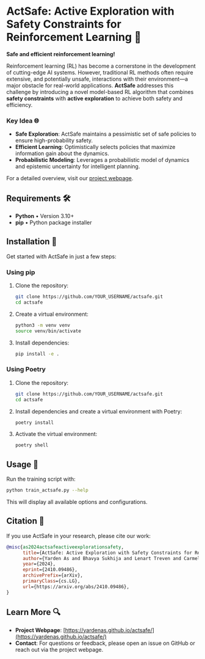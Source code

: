 # ActSafe: Active Exploration with Safety Constraints for Reinforcement Learning 🧭

**Safe and efficient reinforcement learning!**

Reinforcement learning (RL) has become a cornerstone in the development of cutting-edge AI systems. However, traditional RL methods often require extensive, and potentially unsafe, interactions with their environment—a major obstacle for real-world applications. **ActSafe** addresses this challenge by introducing a novel model-based RL algorithm that combines **safety constraints** with **active exploration** to achieve both safety and efficiency.

### Key Idea 🌐
- **Safe Exploration**: ActSafe maintains a pessimistic set of safe policies to ensure high-probability safety.
- **Efficient Learning**: Optimistically selects policies that maximize information gain about the dynamics.
- **Probabilistic Modeling**: Leverages a probabilistic model of dynamics and epistemic uncertainty for intelligent planning.

For a detailed overview, visit our [project webpage](https://yardenas.github.io/actsafe/).

## Requirements 🛠

- **Python** • Version 3.10+
- **pip** • Python package installer

## Installation 📝

Get started with ActSafe in just a few steps:

### Using pip

1. Clone the repository:
   ```bash
   git clone https://github.com/YOUR_USERNAME/actsafe.git
   cd actsafe
   ```
2. Create a virtual environment:
   ```bash
   python3 -m venv venv
   source venv/bin/activate
   ```
3. Install dependencies:
   ```bash
   pip install -e .
   ```

### Using Poetry

1. Clone the repository:
   ```bash
   git clone https://github.com/YOUR_USERNAME/actsafe.git
   cd actsafe
   ```
2. Install dependencies and create a virtual environment with Poetry:
   ```bash
   poetry install
   ```
3. Activate the virtual environment:
   ```bash
   poetry shell
   ```


## Usage 🔧

Run the training script with:
```bash
python train_actsafe.py --help
```
This will display all available options and configurations.

## Citation 🔗

If you use ActSafe in your research, please cite our work:
```bibtex
@misc{as2024actsafeactiveexplorationsafety,
      title={ActSafe: Active Exploration with Safety Constraints for Reinforcement Learning}, 
      author={Yarden As and Bhavya Sukhija and Lenart Treven and Carmelo Sferrazza and Stelian Coros and Andreas Krause},
      year={2024},
      eprint={2410.09486},
      archivePrefix={arXiv},
      primaryClass={cs.LG},
      url={https://arxiv.org/abs/2410.09486}, 
}
```

## Learn More 🔍
- **Project Webpage**: [https://yardenas.github.io/actsafe/](https://yardenas.github.io/actsafe/)
- **Contact**: For questions or feedback, please open an issue on GitHub or reach out via the project webpage.


